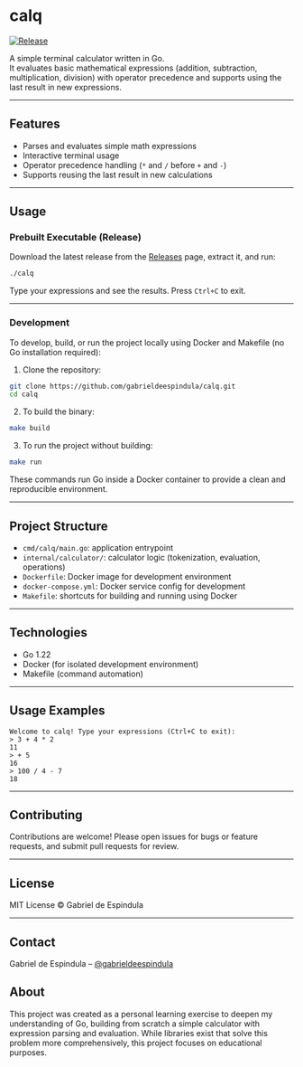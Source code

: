 # calq

[![Release](https://img.shields.io/github/v/release/gabrieldeespindula/calq)](https://github.com/gabrieldeespindula/calq/releases)

A simple terminal calculator written in Go.  
It evaluates basic mathematical expressions (addition, subtraction, multiplication, division) with operator precedence and supports using the last result in new expressions.

---

## Features

- Parses and evaluates simple math expressions
- Interactive terminal usage
- Operator precedence handling (`*` and `/` before `+` and `-`)
- Supports reusing the last result in new calculations

---

## Usage

### Prebuilt Executable (Release)

Download the latest release from the [Releases](https://github.com/gabrieldeespindula/calq/releases) page, extract it, and run:

```bash
./calq
```

Type your expressions and see the results.
Press `Ctrl+C` to exit.

---

### Development

To develop, build, or run the project locally using Docker and Makefile (no Go installation required):

1. Clone the repository:

```bash
git clone https://github.com/gabrieldeespindula/calq.git
cd calq
```

2. To build the binary:

```bash
make build
```

3. To run the project without building:

```bash
make run
```

These commands run Go inside a Docker container to provide a clean and reproducible environment.

---

## Project Structure

* `cmd/calq/main.go`: application entrypoint
* `internal/calculator/`: calculator logic (tokenization, evaluation, operations)
* `Dockerfile`: Docker image for development environment
* `docker-compose.yml`: Docker service config for development
* `Makefile`: shortcuts for building and running using Docker

---

## Technologies

* Go 1.22
* Docker (for isolated development environment)
* Makefile (command automation)

---

## Usage Examples

```plaintext
Welcome to calq! Type your expressions (Ctrl+C to exit):
> 3 + 4 * 2
11
> + 5
16
> 100 / 4 - 7
18
```

---

## Contributing

Contributions are welcome!
Please open issues for bugs or feature requests, and submit pull requests for review.

---

## License

MIT License © Gabriel de Espindula

---

## Contact

Gabriel de Espindula – [@gabrieldeespindula](https://github.com/gabrieldeespindula)

## About

This project was created as a personal learning exercise to deepen my understanding of Go, building from scratch a simple calculator with expression parsing and evaluation. While libraries exist that solve this problem more comprehensively, this project focuses on educational purposes.
